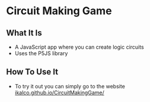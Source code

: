 Circuit Making Game
===================================

What It Is
------------
- A JavaScript app where you can create logic circuits
- Uses the P5JS library

How To Use It
------------
- To try it out you can simply go to the website [ikalco.github.io/CircuitMakingGame/](https://ikalco.github.io/CircuitMakingGame/)
